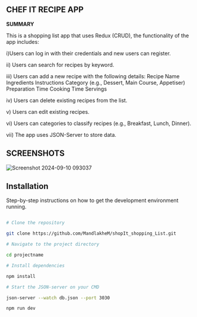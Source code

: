 ## CHEF IT RECIPE APP

**SUMMARY**

This is a shopping list app that uses Redux (CRUD), the functionality of the app includes:

i)Users can log in with their credentials and new users can register.


ii) Users can search for recipes by keyword.


iii) Users can add a new recipe with the following details:
Recipe Name
Ingredients
Instructions
Category (e.g., Dessert, Main Course, Appetiser)
Preparation Time
Cooking Time
Servings

iv) Users can delete existing recipes from the list.


v) Users can edit existing recipes.


vi) Users can categories to classify recipes (e.g., Breakfast, Lunch, Dinner).


vii) The app uses JSON-Server to store data.



## SCREENSHOTS

![Screenshot 2024-09-10 093037](https://github.com/user-attachments/assets/177c8dde-aa99-4866-a8f4-049642b3fc4b)



## Installation 

Step-by-step instructions on how to get the development environment running.

```bash

# Clone the repository

git clone https://github.com/MandlakheM/shopIt_shopping_List.git

# Navigate to the project directory

cd projectname

# Install dependencies

npm install

# Start the JSON-server on your CMD

json-server --watch db.json --port 3030

npm run dev

